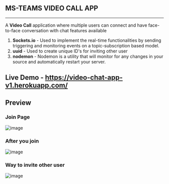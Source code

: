 MS-TEAMS VIDEO CALL APP
----------------------------------------
----------------------------------------
A **Video Call** application where multiple users can connect and have face-to-face conversation with chat features available 
1. **Sockets.io** - Used to implement the real-time functionalities by sending triggering and monitoring events on a topic-subscription based model.
2. **uuid** - Used to create unique ID's for inviting other user
3. **nodemon** - Nodemon is a utility that will monitor for any changes in your source and automatically restart your server.
## **Live Demo** - https://video-chat-app-v1.herokuapp.com/
## Preview 
### Join Page 
![image](https://user-images.githubusercontent.com/69220037/124866025-5ad8ff80-dfd9-11eb-8dd5-a0c48955a6d5.png)

### After you join
![image](https://user-images.githubusercontent.com/69220037/124866775-90cab380-dfda-11eb-8ebc-465327ca3104.png)

### Way to invite other user 
![image](https://user-images.githubusercontent.com/69220037/124866942-dd15f380-dfda-11eb-8703-f38a1ab4a526.png)




